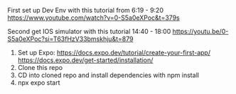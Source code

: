 First set up Dev Env with this tutorial from 6:19 - 9:20
https://www.youtube.com/watch?v=0-S5a0eXPoc&t=379s

Second get IOS simulator with this tutorial 14:40 - 18:00
https://youtu.be/0-S5a0eXPoc?si=T63fHzV33bmskhju&t=879

1. Set up Expo:
[https://docs.expo.dev/tutorial/create-your-first-app/
](https://docs.expo.dev/get-started/installation/)https://docs.expo.dev/get-started/installation/
2. Clone this repo
3. CD into cloned repo and install dependencies with npm install
4. npx expo start
